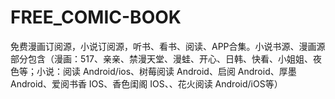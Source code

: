 # FREE_COMIC-BOOK
免费漫画订阅源，小说订阅源，听书、看书、阅读、APP合集。小说书源、漫画源部分包含（漫画：517、亲亲、禁漫天堂、漫蛙、开心、日韩、快看、小姐姐、夜色等；小说：阅读 Android/ios、树莓阅读 Android、启阅 Android、厚墨 Android、爱阅书香 IOS、香色闺阁 IOS、、花火阅读 Android/iOS等）
